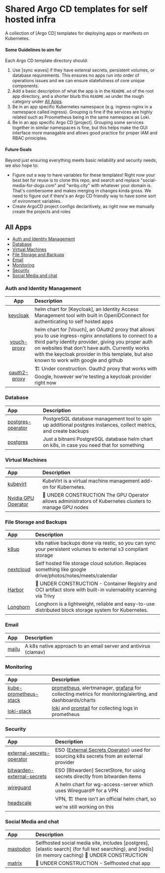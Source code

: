 # Shared Argo CD templates for self hosted infra
A collection of [Argo CD] templates for deploying apps or manifests on Kubernetes.

#### Some Guidelines to aim for
Each Argo CD template directory should:
1. Use [sync waves] if they have extenral secrets, persistent volumes, or database requirements. This ensures no apps run into order of operations issues and we can ensure statefulness of core unique components.
2. Add a basic description of what the app is in the `README.md` of the root app directory, and a shorter blurb this `README.md` under the rough category under [All Apps](#all-apps).
3. Be in an app specific Kubernetes namespace (e.g. ingress-nginx in a namespace called ingress). Grouping is fine if the services are highly related such as Proometheus being in the same namespace as Loki.
4. Be in an app specific Argo CD [project]. Grouping some services together in similar namespaces is fine, but this helps make the GUI interface more managable and allows good practice for proper IAM and RBAC priniciples.


#### Future Goals
Beyond just ensuring everything meets basic reliability and security needs, we also hope to:
- Figure out a way to have variables for these templates! Right now your best bet for reuse is to clone this repo, and search and replace "social-media-for-dogs.com" and "wnby.city" with whatever your domain is. That's combersome and makes merging in changes kinda gross. We need to figure out if there's an Argo CD friendly way to have some sort of evironment variables.
- Create ArgoCD project configs declaritively, as right now we manually create the projects and roles

## All Apps

<!-- vim-markdown-toc GFM -->

* [Auth and Identity Management](#auth-and-identity-management)
* [Database](#database)
* [Virtual Machines](#virtual-machines)
* [File Storage and Backups](#file-storage-and-backups)
* [Email](#email)
* [Monitoring](#monitoring)
* [Security](#security)
* [Social Media and chat](#social-media-and-chat)

<!-- vim-markdown-toc -->


### Auth and Identity Management

|               App              | Description                                                                                                                                                                                                                                                                                                 |
|:------------------------------:|:------------------------------------------------------------------------------------------------------------------------------------------------------------------------------------------------------------------------------------------------------------------------------------------------------------|
|     [keycloak](./keycloak)     | helm chart for [Keycloak], an Identity Access Management tool with built in OpenIDConnect for authenticating to self hosted apps                                                                                                                                                                            |
|  [vouch-proxy](./vouch-proxy)  | helm chart for [Vouch], an OAuth2 proxy that allows you to use ingress-nginx annotations to connect to a third party identity provider, giving you proper auth on websites that don't have auth. Currently works with the keycloak provider in this template, but also known to work with google and github |
| [oauth2-proxy](./oauth2-proxy) | 🏗️ Under construction. Oauth2 proxy that works with Google, however we're testing a keycloak provider right now                                                                                                                                                                                             |


### Database

| App                                      | Description                                                                                                       |
|:-----------------------------------------|:------------------------------------------------------------------------------------------------------------------|
| [postgres-operator](./postgres/operator) | PostgreSQL database management tool to spin up additional postgres instances, collect metrics, and create backups |
| [postgres](./postgres/bitnami)           | Just a bitnami PostgreSQL database helm chart on k8s, in case you need that for something                         |

### Virtual Machines

| App                                      | Description                                                                                                       |
|:-----------------------------------------|:------------------------------------------------------------------------------------------------------------------|
| [kubevirt](./kubevirt) | KubeVirt is a virtual machine management add-on for Kubernetes.                                                                     |
| [Nvidia GPU Operator](./nvidia/gpu-operator) | 🚧 UNDER CONSTRUCTION The GPU Operator allows administrators of Kubernetes clusters to manage GPU nodes       |


### File Storage and Backups

| App                      | Description                                                                                                                  |
|:-------------------------|:-----------------------------------------------------------------------------------------------------------------------------|
| [k8up](./k8up)           | k8s native backups done via restic, so you can sync your persistent volumes to external s3 compliant storage                 |
| [nextcloud](./nextcloud) | Self hosted file storage cloud solution. Replaces something like google drive/photos/notes/meets/calendar                    |
| [Harbor](./harbor)       | 🚧 UNDER CONSTRUCTION - Container Registry and OCI artifact store with built-in vulernability scanning via Trivy             |
| [Longhorn](./longhorn)   | Longhorn is a lightweight, reliable and easy-to-use distributed block storage system for Kubernetes. |

### Email

| App              | Description                                                      |
|:-----------------|:-----------------------------------------------------------------|
| [mailu](./mailu) | A k8s native approach to an email server and antivirus (clamav)  |


### Monitoring

| App                                              | Description                                                                                                                                                                         |
|:-------------------------------------------------|:------------------------------------------------------------------------------------------------------------------------------------------------------------------------------------|
| [kube-prometheus-stack](./kube-prometheus-stack) | [prometheus](https://prometheus.io/docs/introduction/overview/), alertmanager, [grafana](https://grafana.com) for collecting metrics for monitoring/alerting, and dashboards/charts |
| [loki-stack](./loki-stack)                       | [loki](https://grafana.com/oss/loki/) and [promtail](https://grafana.com/docs/loki/latest/clients/promtail/) for collecting logs in prometheus                                      |


### Security

| App                                                        | Description                                                                                                                    |
|:-----------------------------------------------------------|:-------------------------------------------------------------------------------------------------------------------------------|
| [external-secrets-operator](./external-secrets-operator)   | ESO ([External Secrets Operator](https://external-secrets.io/latest/)) used for sourcing k8s secrets from an external provider |
| [bitwarden-external-secrets](./bitwarden-external-secrets) | ESO [Bitwarden] SecretStore, for using secrets directly from bitwarden items                                                   |
| [wireguard](./wg-access-server)                            | A helm chart for wg-access-server which uses Wireguard®️ for a VPN                                                              |
| [headscale](./headscale)                                   | VPN, 🏗️ there isn't an official helm chart, so we're still working on this                                                     |


### Social Media and chat

| App                    | Description                                                                                                                                          |
|:-----------------------|:-----------------------------------------------------------------------------------------------------------------------------------------------------|
| [mastodon](./mastodon) | Selfhosted social media site, includes [postgres], [elastic search] (for full text searching), and [redis] (in memory caching) 🚧 UNDER CONSTRUCTION |
| [matrix](./matrix)     | 🚧 UNDER CONSTRUCTION - Selfhosted chat app                                                                                                          |

